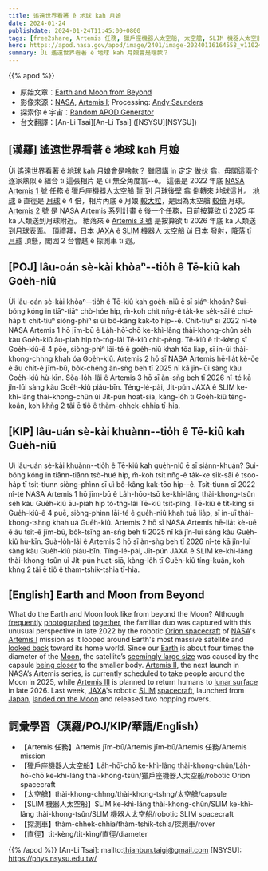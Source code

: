 ```yaml
---
title: 遙遠世界看著 ê 地球 kah 月娘
date: 2024-01-24
publishdate: 2024-01-24T11:45:00+0800
tags: [free2share, Artemis 任務, 獵戶座機器人太空船, 太空艙, SLIM 機器人太空船, 探測車, 直徑]
hero: https://apod.nasa.gov/apod/image/2401/image-20240116164558_v11024.jpg
summary: Ùi 遙遠世界看著 ê 地球 kah 月娘會是啥款？
---
```


{{% apod %}}

- 原始文章：[Earth and Moon from Beyond](https://apod.nasa.gov/apod/ap240124.html)
- 影像來源：[NASA](https://www.nasa.gov/), [Artemis I](https://www.nasa.gov/mission/artemis-i/); Processing: [Andy Saunders](https://www.instagram.com/andysaunders_1/)
- 探索你 ê 宇宙：[Random APOD Generator](https://apod.nasa.gov/apod/random_apod.html)
- 台文翻譯：[An-Li Tsai][An-Li Tsai] ([NSYSU][NSYSU])

## [漢羅] 遙遠世界看著 ê 地球 kah 月娘
Ùi 遙遠世界看著 ê 地球 kah 月娘會是啥款？
雖罔講 in [定定][frequently] [做伙][together] [翕][photographed]，毋閣這兩个逐家熟似 ê 組合 tī 這張相片 是 ùi 無仝角度翕--ê。
這張是 2022 年底 [NASA][NASA] [Artemis 1 號][Artemis I] 任務 ê [獵戶座機器人太空船][Orion spacecraft] 踅 到 月球後壁 翕 [倒轉來][looked back] 地球這爿。
[地球][Earth] ê 直徑是 [月球][Moon] ê 4 倍，相片內底 ê 月娘 [較大粒][seemingly large size]，是因為太空艙 [較倚][being closer] 月球。
[Artemis 2 號][Artemis II] 是 NASA Artemis 系列計畫 ê 後一个任務，目前按算欲 tī 2025 年 kā 人類送到月球附近。
紲落來 ê [Artemis 3 號][Artemis III] 是按算欲 tī 2026 年底 kā 人類送到月球表面。
頂禮拜，日本 [JAXA][JAXA] ê [SLIM][SLIM] 機器人 [太空船][spacecraft] ùi [日本][Japan] 發射，[降落 tī 月球][landed on the Moon] 頂懸，閣囥 2 台會趒 ê 探測車 tī 遐。

## [POJ] Iâu-oán sè-kài khòaⁿ--tio̍h ê Tē-kiû kah Goe̍h-niû
Ùi iâu-oán sè-kài khòaⁿ--tio̍h ê Tē-kiû kah goe̍h-niû ē sī siáⁿ-khoán?
Sui-bóng kóng in tiāⁿ-tiāⁿ chò-hóe hip, m̄-koh chit nn̄g-ê ta̍k-ke se̍k-sāi ê cho͘-ha̍p tī chit-tiuⁿ siòng-phìⁿ sī ùi bô-kâng kak-tō͘ hip--ê.
Chit-tiuⁿ sī 2022 nî-té NASA Artemis 1 hō jīm-bū ê La̍h-hō͘-chō ke-khì-lâng thài-khong-chûn se̍h kàu Goe̍h-kiû āu-piah hip tò-tńg-lâi Tē-kiû chit-pêng.
Tē-kiû ê ti̍t-kèng sī Goe̍h-kiû-ê 4 pōe, siòng-phìⁿ lāi-té ê goe̍h-niû khah tōa lia̍p, sī in-ūi thài-khong-chhng khah óa Goe̍h-kiû.
Artemis 2 hō sī NASA Artemis hē-lia̍t kè-ōe ê āu chi̍t-ê jīm-bū, bo̍k-chêng àn-sǹg beh tī 2025 nî kā jîn-lūi sàng kàu Goe̍h-kiû hù-kīn.
Sòa-lo̍h-lâi ê Artemis 3 hō sī àn-sǹg beh tī 2026 nî-té kā jîn-lūi sàng kàu Goe̍h-kiû piáu-bīn.
Téng-lé-pài, Ji̍t-pún JAXA ê SLIM ke-khì-lâng thài-khong-chûn ùi Ji̍t-pún hoat-siā, kàng-lo̍h tī Goe̍h-kiû téng-koân, koh khǹg 2 tâi ē tiô ê thàm-chhek-chhia tī-hia.

## [KIP] Iâu-uán sè-kài khuànn--tio̍h ê Tē-kiû kah Gue̍h-niû
Uì iâu-uán sè-kài khuànn--tio̍h ê Tē-kiû kah gue̍h-niû ē sī siánn-khuán?
Sui-bóng kóng in tiānn-tiānn tsò-hué hip, m̄-koh tsit nn̄g-ê ta̍k-ke si̍k-sāi ê tsoo-ha̍p tī tsit-tiunn siòng-phìnn sī uì bô-kâng kak-tōo hip--ê.
Tsit-tiunn sī 2022 nî-té NASA Artemis 1 hō jīm-bū ê La̍h-hōo-tsō ke-khì-lâng thài-khong-tsûn se̍h kàu Gue̍h-kiû āu-piah hip tò-tńg-lâi Tē-kiû tsit-pîng.
Tē-kiû ê ti̍t-kìng sī Gue̍h-kiû-ê 4 puē, siòng-phìnn lāi-té ê gue̍h-niû khah tuā lia̍p, sī in-uī thài-khong-tshng khah uá Gue̍h-kiû.
Artemis 2 hō sī NASA Artemis hē-lia̍t kè-uē ê āu tsi̍t-ê jīm-bū, bo̍k-tsîng àn-sǹg beh tī 2025 nî kā jîn-luī sàng kàu Gue̍h-kiû hù-kīn.
Suà-lo̍h-lâi ê Artemis 3 hō sī àn-sǹg beh tī 2026 nî-té kā jîn-luī sàng kàu Gue̍h-kiû piáu-bīn.
Tíng-lé-pài, Ji̍t-pún JAXA ê SLIM ke-khì-lâng thài-khong-tsûn uì Ji̍t-pún huat-siā, kàng-lo̍h tī Gue̍h-kiû tíng-kuân, koh khǹg 2 tâi ē tiô ê thàm-tshik-tshia tī-hia.

## [English] Earth and Moon from Beyond
What do the Earth and Moon look like from beyond the Moon?
Although [frequently][frequently] [photographed][photographed] [together][together], the familiar duo was captured with this unusual perspective in late 2022 by the robotic [Orion spacecraft][Orion spacecraft] of [NASA][NASA]'s [Artemis I][Artemis I] mission as it looped around Earth's most massive satellite and [looked back][looked back] toward its home world.
Since our [Earth][Earth] is about four times the diameter of the [Moon][Moon], the satellite’s [seemingly large size][seemingly large size] was caused by the capsule [being closer][being closer] to the smaller body.
[Artemis II][Artemis II], the next launch in NASA’s Artemis series, is currently scheduled to take people around the Moon in 2025, while [Artemis III][Artemis III] is planned to return humans to [lunar surface][lunar surface] in late 2026.
Last week, [JAXA][JAXA]'s robotic [SLIM][SLIM] [spacecraft][spacecraft], launched from [Japan][Japan], [landed on the Moon][landed on the Moon] and released two hopping rovers.

## 詞彙學習（漢羅/POJ/KIP/華語/English）
- 【Artemis 任務】Artemis jīm-bū/Artemis jīm-bū/Artemis 任務/Artemis mission
- 【獵戶座機器人太空船】La̍h-hō͘-chō ke-khì-lâng thài-khong-chûn/La̍h-hō͘-chō ke-khì-lâng thài-khong-tsûn/獵戶座機器人太空船/robotic Orion spacecraft
- 【太空艙】thài-khong-chhng/thài-khong-tshng/太空艙/capsule
- 【SLIM 機器人太空船】SLIM ke-khì-lâng thài-khong-chûn/SLIM ke-khì-lâng thài-khong-tsûn/SLIM 機器人太空船/robotic SLIM spacecraft
- 【探測車】thàm-chhek-chhia/thàm-tshik-tshia/探測車/rover
- 【直徑】ti̍t-kèng/ti̍t-kìng/直徑/diameter

{{% /apod %}}
[An-Li Tsai]: mailto:thianbun.taigi@gmail.com
[NSYSU]: https://phys.nsysu.edu.tw/

[copyright]: https://apod.nasa.gov/apod/fap/lib/about_apod.html#srapply
[License]: https://creativecommons.org/licenses/by/3.0/

[frequently]:https://apod.nasa.gov/apod/ap171204.html
[photographed]:https://apod.nasa.gov/apod/ap011015.html
[together]:https://apod.nasa.gov/apod/ap100901.html
[Orion spacecraft]:https://www.nasa.gov/humans-in-space/orion-spacecraft/
[NASA]:https://www.nasa.gov/
[Artemis I]:https://www.nasa.gov/mission/artemis-i/
[looked back]:https://apod.nasa.gov/apod/ap231130.html
[Earth]:https://science.nasa.gov/earth/facts/
[Moon]:https://science.nasa.gov/moon/
[seemingly large size]:https://www.rover.com/blog/wp-content/uploads/2017/05/pug-tilt.jpg
[being closer]:https://en.wikipedia.org/wiki/Forced_perspective
[Artemis II]:https://www.nasa.gov/mission/artemis-ii/
[Artemis III]:https://www.nasa.gov/mission/artemis-iii/
[lunar surface]:https://apod.nasa.gov/apod/ap031109.html
[JAXA]:https://global.jaxa.jp/
[SLIM]:https://global.jaxa.jp/countdown/slim_special_site.html
[spacecraft]:https://en.wikipedia.org/wiki/Smart_Lander_for_Investigating_Moon
[Japan]:https://en.wikipedia.org/wiki/Japan
[landed on the Moon]:https://global.jaxa.jp/press/2024/01/20240120-1_e.html
